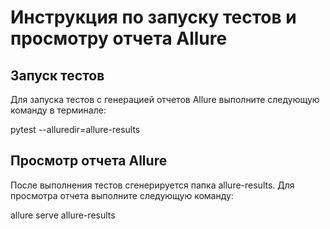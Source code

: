 # Инструкция по запуску тестов и просмотру отчета Allure

## Запуск тестов

Для запуска тестов с генерацией отчетов Allure выполните следующую команду в терминале:

pytest --alluredir=allure-results

## Просмотр отчета Allure
После выполнения тестов сгенерируется папка allure-results. Для просмотра отчета выполните следующую команду:

allure serve allure-results